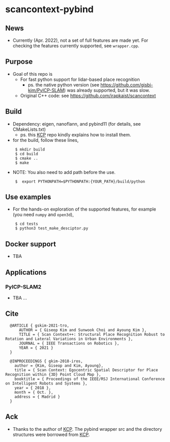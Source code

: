 # scancontext-pybind

## News 
- Currently (Apr. 2022), not a set of full features are made yet. For checking the features currently supported, see `wrapper.cpp`.

## Purpose
- Goal of this repo is 
  - For fast python support for lidar-based place recognition 
    - ps. the native python version (see https://github.com/gisbi-kim/PyICP-SLAM) was already supported, but it was slow.  
  - Original C++ code: see https://github.com/irapkaist/scancontext

## Build 
- Dependency: eigen, nanoflann, and pybind11 (for details, see CMakeLists.txt)
  - ps. this [KCP](https://github.com/StephLin/KCP) repo kindly explains how to install them.  
- for the build, follow these lines,  
  ```
   $ mkdir build
   $ cd build
   $ cmake ..
   $ make
  ```
- NOTE: You also need to add path before the use. 
  ```
   $  export PYTHONPATH=$PYTHONPATH:{YOUR_PATH}/build/python
  ```

## Use examples  
- For the hands-on exploration of the supported features, for example (you need `numpy` and `open3d`),
  ```
   $ cd tests 
   $ python3 test_make_desciptor.py
  ```

## Docker support 
- TBA 

## Applications 
### PyICP-SLAM2 
- TBA ... 


## Cite
```
  @ARTICLE { gskim-2021-tro,
      AUTHOR = { Giseop Kim and Sunwook Choi and Ayoung Kim },
      TITLE = { Scan Context++: Structural Place Recognition Robust to Rotation and Lateral Variations in Urban Environments },
      JOURNAL = { IEEE Transactions on Robotics },
      YEAR = { 2021 }
  }

  @INPROCEEDINGS { gkim-2018-iros,
    author = {Kim, Giseop and Kim, Ayoung},
    title = { Scan Context: Egocentric Spatial Descriptor for Place Recognition within {3D} Point Cloud Map },
    booktitle = { Proceedings of the IEEE/RSJ International Conference on Intelligent Robots and Systems },
    year = { 2018 },
    month = { Oct. },
    address = { Madrid }
  }
```
## Ack 
- Thanks to the author of [KCP](https://github.com/StephLin/KCP). The pybind wrapper src and the directory structures were borrowed from [KCP](https://github.com/StephLin/KCP).
